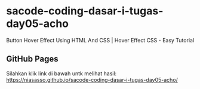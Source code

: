 # sacode-coding-dasar-i-tugas-day05-acho
Button Hover Effect Using HTML And CSS | Hover Effect CSS - Easy Tutorial

## GitHub Pages
Silahkan klik link di bawah untk melihat hasil:<br>
https://niasasso.github.io/sacode-coding-dasar-i-tugas-day05-acho/

